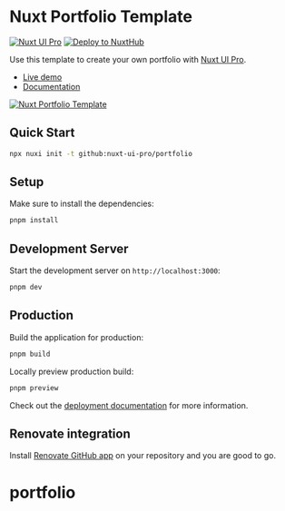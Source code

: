 # Nuxt Portfolio Template

[![Nuxt UI Pro](https://img.shields.io/badge/Made%20with-Nuxt%20UI%20Pro-00DC82?logo=nuxt&labelColor=020420)](https://ui.nuxt.com/pro)
[![Deploy to NuxtHub](https://img.shields.io/badge/Deploy%20to-NuxtHub-00DC82?logo=nuxt&labelColor=020420)](https://hub.nuxt.com/new?repo=nuxt-ui-pro/portfolio)

Use this template to create your own portfolio with [Nuxt UI Pro](https://ui.nuxt.com/pro).

- [Live demo](https://portfolio-template.nuxt.dev/)
- [Documentation](https://ui.nuxt.com/getting-started/installation/pro/nuxt)

<a href="https://portfolio-template.nuxt.dev/" target="_blank">
  <picture>
    <source media="(prefers-color-scheme: dark)" srcset="https://assets.hub.nuxt.com/eyJ0eXAiOiJKV1QiLCJhbGciOiJIUzI1NiJ9.eyJ1cmwiOiJodHRwczovL3BvcnRmb2xpby10ZW1wbGF0ZS5udXh0LmRldiIsImlhdCI6MTc0NTkzNDczMX0.XDWnQoyVy3XVtKQD6PLQ8RFUwr4yr1QnVwPxRrjCrro.jpg?theme=dark">
    <source media="(prefers-color-scheme: light)" srcset="https://assets.hub.nuxt.com/eyJ0eXAiOiJKV1QiLCJhbGciOiJIUzI1NiJ9.eyJ1cmwiOiJodHRwczovL3BvcnRmb2xpby10ZW1wbGF0ZS5udXh0LmRldiIsImlhdCI6MTc0NTkzNDczMX0.XDWnQoyVy3XVtKQD6PLQ8RFUwr4yr1QnVwPxRrjCrro.jpg?theme=light">
    <img alt="Nuxt Portfolio Template" src="https://assets.hub.nuxt.com/eyJ0eXAiOiJKV1QiLCJhbGciOiJIUzI1NiJ9.eyJ1cmwiOiJodHRwczovL3BvcnRmb2xpby10ZW1wbGF0ZS5udXh0LmRldiIsImlhdCI6MTc0NTkzNDczMX0.XDWnQoyVy3XVtKQD6PLQ8RFUwr4yr1QnVwPxRrjCrro.jpg">
  </picture>
</a>

## Quick Start

```bash [Terminal]
npx nuxi init -t github:nuxt-ui-pro/portfolio
```

## Setup

Make sure to install the dependencies:

```bash
pnpm install
```

## Development Server

Start the development server on `http://localhost:3000`:

```bash
pnpm dev
```

## Production

Build the application for production:

```bash
pnpm build
```

Locally preview production build:

```bash
pnpm preview
```

Check out the [deployment documentation](https://nuxt.com/docs/getting-started/deployment) for more information.

## Renovate integration

Install [Renovate GitHub app](https://github.com/apps/renovate/installations/select_target) on your repository and you are good to go.
# portfolio
